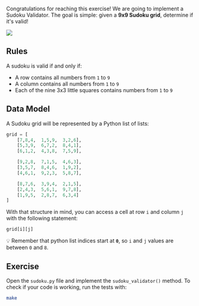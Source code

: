 Congratulations for reaching this exercise! We are going to implement a Sudoku Validator. The goal is simple: given a **9x9 Sudoku grid**, determine if it's valid!

![](https://res.cloudinary.com/wagon/image/upload/v1560713910/sudoku_szhhdf.png)

## Rules

A sudoku is valid if and only if:

- A row contains all numbers from `1` to `9`
- A column contains all numbers from `1` to `9`
- Each of the nine 3x3 little squares contains numbers from `1` to `9`

## Data Model

A Sudoku grid will be represented by a Python list of lists:

```python
grid = [
    [7,8,4,  1,5,9,  3,2,6],
    [5,3,9,  6,7,2,  8,4,1],
    [6,1,2,  4,3,8,  7,5,9],

    [9,2,8,  7,1,5,  4,6,3],
    [3,5,7,  8,4,6,  1,9,2],
    [4,6,1,  9,2,3,  5,8,7],

    [8,7,6,  3,9,4,  2,1,5],
    [2,4,3,  5,6,1,  9,7,8],
    [1,9,5,  2,8,7,  6,3,4]
]
```

With that structure in mind, you can access a cell at row `i` and column `j` with the following statement:

```python
grid[i][j]
```

💡 Remember that python list indices start at **`0`**, so `i` and `j` values are between `0` and `8`.

## Exercise

Open the `sudoku.py` file and implement the `sudoku_validator()` method. To check if your code is working, run the tests with:

```bash
make
```
